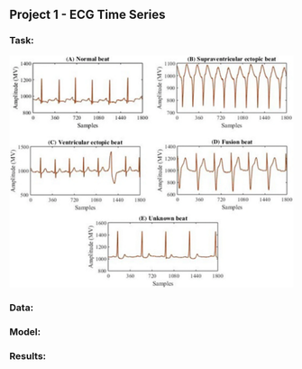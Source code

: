 ## Project 1 - ECG Time Series

### Task:
![alt text](./visualization/MITBIH-classes.png "The 5 different classes of the MIT-BIH data")

### Data:

### Model:

### Results:
